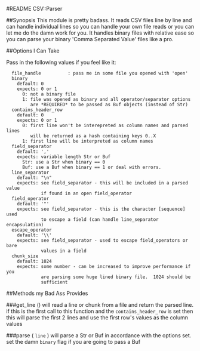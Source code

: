 #README CSV::Parser
 
##Synopsis
This module is pretty badass.  It reads CSV files line by line and can handle individual lines so you can handle your own file reads or you can let me do the damn work for you.  It handles binary files with relative ease so you can parse your binary 'Comma Separated Value' files like a pro.

##Options I Can Take

Pass in the following values if you feel like it:
```
  file_handle          : pass me in some file you opened with 'open'
  binary              
    default: 0
    expects: 0 or 1  
      0: not a binary file
      1: file was opened as binary and all operator/separator options
         are *REQUIRED* to be passed as Buf objects (instead of Str)
  contains_header_row
    default: 0
    expects: 0 or 1
      0: first line won't be interepreted as column names and parsed lines
         will be returned as a hash containing keys 0..X
      1: first line will be interpreted as column names
  field_separator      
    default: ','
    expects: variable length Str or Buf
      Str: use a Str when binary == 0
      Buf: use a Buf when binary == 1 or deal with errors.
  line_separator
    default: "\n"
    expects: see field_separator - this will be included in a parsed value 
             if found in an open field_operator
  field_operator
    default: '"'
    expects: see field_separator - this is the character [sequence] used
             to escape a field (can handle line_separator encapsulation)
  escape_operator
    default: '\\'
    expects: see field_separator - used to escape field_operators or bare
             values in a field
  chunk_size
    default: 1024
    expects: some number - can be increased to improve performance if you 
             are parsing some huge lined binary file.  1024 should be 
             sufficient 
```

##Methods my Bad Ass Provides

###get\_line ()
will read a line or chunk from a file and return the parsed line.  if this is the first call to this function and the ```contains_header_row``` is set then this will parse the first 2 lines and use the first row's values as the column values

###parse ( ```line``` )
will parse a Str or Buf in accordance with the options set.  set the damn ```binary``` flag if you are going to pass a Buf


